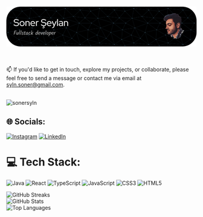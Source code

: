 ![Header](https://raw.githubusercontent.com/sonersyln/sonersyln/main/github-header-image.png)

<br><br>📫 If you'd like to get in touch, explore my projects, or collaborate, please feel free to send a message or contact me via email at syln.soner@gmail.com.<br><br>

<p align="left"> <img src="https://komarev.com/ghpvc/?username=sonersyln&label=Profile%20views&color=0e75b6&style=flat" alt="sonersyln" /> </p>

## 🌐 Socials:
[![Instagram](https://img.shields.io/badge/Instagram-%23E4405F.svg?logo=Instagram&logoColor=white)](https://instagram.com/sonerseylann) [![LinkedIn](https://img.shields.io/badge/LinkedIn-%230077B5.svg?logo=linkedin&logoColor=white)](https://linkedin.com/in/sonerseylan)

# 💻 Tech Stack:
![Java](https://img.shields.io/badge/java-%23ED8B00.svg?style=flat&logo=openjdk&logoColor=white) ![React](https://img.shields.io/badge/react-%2320232a.svg?style=flat&logo=react&logoColor=%2361DAFB) ![TypeScript](https://img.shields.io/badge/typescript-%23007ACC.svg?style=flat&logo=typescript&logoColor=white) ![JavaScript](https://img.shields.io/badge/javascript-%23323330.svg?style=flat&logo=javascript&logoColor=%23F7DF1E)  ![CSS3](https://img.shields.io/badge/css3-%231572B6.svg?style=flat&logo=css3&logoColor=white)  ![HTML5](https://img.shields.io/badge/html5-%23E34F26.svg?style=flat&logo=html5&logoColor=white) 


<p align="left">
  <img src="https://github-readme-streak-stats.herokuapp.com/?user=sonersyln&theme=radical&hide_border=false" alt="GitHub Streaks" /><br>
  <img src="https://github-readme-stats.vercel.app/api?username=sonersyln&theme=radical&hide_border=false&include_all_commits=false&count_private=false" alt="GitHub Stats" /><br>
  <img src="https://github-readme-stats.vercel.app/api/top-langs/?username=sonersyln&theme=radical&hide_border=false&include_all_commits=false&count_private=false&layout=compact" alt="Top Languages" />
</p>
